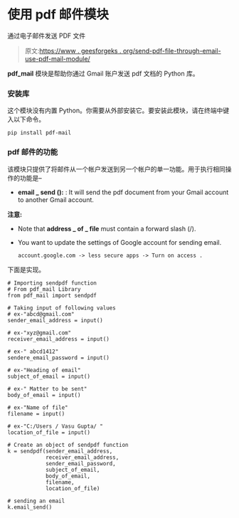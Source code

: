 # 使用 pdf 邮件模块

通过电子邮件发送 PDF 文件

> 原文:[https://www . geesforgeks . org/send-pdf-file-through-email-use-pdf-mail-module/](https://www.geeksforgeeks.org/send-pdf-file-through-email-using-pdf-mail-module/)

**pdf_mail** 模块是帮助你通过 Gmail 账户发送 pdf 文档的 Python 库。

### 安装库

这个模块没有内置 Python。你需要从外部安装它。要安装此模块，请在终端中键入以下命令。

```
pip install pdf-mail
```

### pdf 邮件的功能

该模块只提供了将邮件从一个帐户发送到另一个帐户的单一功能。用于执行相同操作的功能是–

*   **email _ send ():** : It will send the pdf document from your Gmail account to another Gmail account.

**注意:**

*   Note that **address _ of _ file** must contain a forward slash (/).
*   You want to update the settings of Google account for sending email.

    ```
    account.google.com -> less secure apps -> Turn on access .
    ```

下面是实现。

```
# Importing sendpdf function  
# From pdf_mail Library   
from pdf_mail import sendpdf

# Taking input of following values
# ex-"abcd@gmail.com" 
sender_email_address = input() 

# ex-"xyz@gmail.com" 
receiver_email_address = input() 

# ex-" abcd1412" 
sendere_email_password = input()

# ex-"Heading of email"
subject_of_email = input()    

# ex-" Matter to be sent"
body_of_email = input()

# ex-"Name of file" 
filename = input()        

# ex-"C:/Users / Vasu Gupta/ "
location_of_file = input() 

# Create an object of sendpdf function 
k = sendpdf(sender_email_address, 
            receiver_email_address,
            sender_email_password,
            subject_of_email,
            body_of_email,
            filename,
            location_of_file)

# sending an email
k.email_send()
```